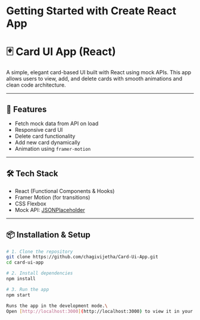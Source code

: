 # Getting Started with Create React App

# 🃏 Card UI App (React)

A simple, elegant card-based UI built with React using mock APIs. This app allows users to view, add, and delete cards with smooth animations and clean code architecture.

---

## 🚀 Features

- Fetch mock data from API on load
- Responsive card UI
- Delete card functionality
- Add new card dynamically
- Animation using `framer-motion`

---

## 🛠️ Tech Stack

- React (Functional Components & Hooks)
- Framer Motion (for transitions)
- CSS Flexbox
- Mock API: [JSONPlaceholder](https://jsonplaceholder.typicode.com)

---

## 📦 Installation & Setup

```bash
# 1. Clone the repository
git clone https://github.com/chagivijetha/Card-Ui-App.git
cd card-ui-app

# 2. Install dependencies
npm install

# 3. Run the app
npm start

Runs the app in the development mode.\
Open [http://localhost:3000](http://localhost:3000) to view it in your browser.